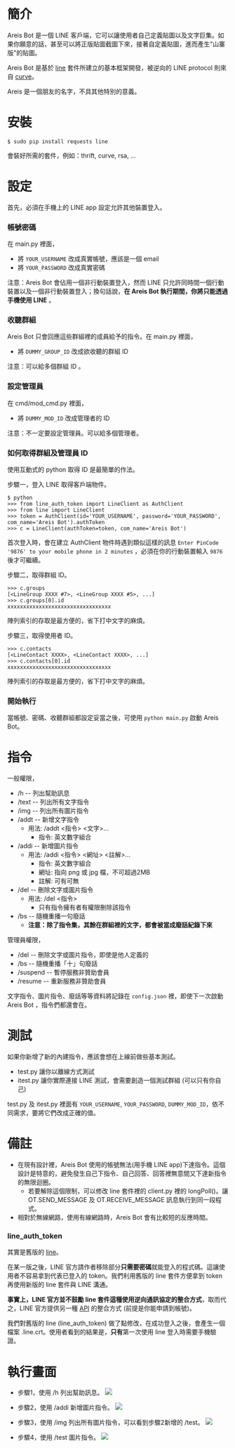 # 簡介 #
Areis Bot 是一個 LINE 客戶端，它可以讓使用者自己定義貼圖以及文字巨集。如果你願意的話，甚至可以將正版貼圖截圖下來，接著自定義貼圖，進而產生"山寨版"的貼圖。

Areis Bot 是基於 [line](https://pypi.python.org/pypi/line) 套件所建立的基本框架開發，被逆向的 LINE protocol 則來自 [curve](https://pypi.python.org/pypi/curve/)。

Areis 是一個朋友的名字，不具其他特別的意義。



# 安裝 #
```
$ sudo pip install requests line
```
會裝好所需的套件，例如：thrift, curve, rsa, ...



# 設定 #
首先，必須在手機上的 LINE app 設定允許其他裝置登入。

### 帳號密碼 ###
在 main.py 裡面，

* 將 ```YOUR_USERNAME``` 改成真實帳號，應該是一個 email
* 將 ```YOUR_PASSWORD``` 改成真實密碼

注意：Areis Bot 會佔用一個非行動裝置登入，然而 LINE 只允許同時間一個行動裝置以及一個非行動裝置登入；換句話說，**在 Areis Bot 執行期間，你將只能透過手機使用 LINE** 。

### 收聽群組 ###
Areis Bot 只會回應這些群組裡的成員給予的指令。在 main.py 裡面，

* 將 ```DUMMY_GROUP_ID``` 改成欲收聽的群組 ID

注意：可以給多個群組 ID 。

### 設定管理員 ###
在 cmd/mod_cmd.py 裡面，

* 將 ```DUMMY_MOD_ID``` 改成管理者的 ID

注意：不一定要設定管理員。可以給多個管理者。

### 如何取得群組及管理員 ID ###
使用互動式的 python 取得 ID 是最簡單的作法。

步驟一，登入 LINE 取得客戶端物件。
```
$ python
>>> from line_auth_token import LineClient as AuthClient
>>> from line import LineClient
>>> token = AuthClient(id='YOUR_USERNAME', password='YOUR_PASSWORD', com_name='Areis Bot').authToken
>>> c = LineClient(authToken=token, com_name='Areis Bot')
```
首次登入時，會在建立 AuthClient 物件時遇到類似這樣的訊息 ```Enter PinCode '9876' to your mobile phone in 2 minutes``` ，必須在你的行動裝置輸入 ```9876``` 後才可繼續。

步驟二，取得群組 ID。
```
>>> c.groups
[<LineGroup XXXX #7>, <LineGroup XXXX #5>, ...]
>>> c.groups[0].id
xxxxxxxxxxxxxxxxxxxxxxxxxxxxxxxxx
```
陣列索引的存取是最方便的，省下打中文字的麻煩。

步驟三，取得使用者 ID。
```
>>> c.contacts
[<LineContact XXXX>, <LineContact XXXX>, ...]
>>> c.contacts[0].id
xxxxxxxxxxxxxxxxxxxxxxxxxxxxxxxxx
```
陣列索引的存取是最方便的，省下打中文字的麻煩。

### 開始執行 ###

當帳號、密碼、收聽群組都設定妥當之後，可使用 ```python main.py``` 啟動 Areis Bot。

# 指令 #

一般權限，

* /h -- 列出幫助訊息
* /text -- 列出所有文字指令
* /img -- 列出所有圖片指令
* /addt -- 新增文字指令
	* 用法: /addt <指令> <文字>...
		* 指令: 英文數字組合
* /addi -- 新增圖片指令
	* 用法: /addi <指令> <網址> <註解>...
		* 指令: 英文數字組合
		* 網址: 指向 png 或 jpg 檔，不可超過2MB
		* 註解: 可有可無
* /del -- 刪除文字或圖片指令
	* 用法: /del <指令>
		* 只有指令擁有者有權限刪除該指令
* /bs -- 隨機重播一句廢話
	* **注意：除了指令集，其餘在群組裡的文字，都會被當成廢話紀錄下來**

管理員權限，

* /del -- 刪除文字或圖片指令，即使是他人定義的
* /bs -- 隨機重播「十」句廢話
* /suspend -- 暫停服務非贊助會員
* /resume -- 重新服務非贊助會員

文字指令、圖片指令、廢話等等資料將記錄在 ```config.json``` 裡，即使下一次啟動 Areis Bot ，指令們都還會在。


# 測試 #

如果你新增了新的內建指令，應該會想在上線前做些基本測試。

* test.py 讓你以離線方式測試
* itest.py 讓你實際連接 LINE 測試，會需要創造一個測試群組 (可以只有你自己)

test.py 及 itest.py 裡面有 ```YOUR_USERNAME```, ```YOUR_PASSWORD```, ```DUMMY_MOD_ID```，依不同需求，要將它們改成正確的值。



# 備註 #

* 在現有設計裡，Areis Bot 使用的帳號無法(用手機 LINE app)下達指令。這個設計是特意的，避免發生自己下指令、自己回答、回答裡無意間又下達新指令的無限迴圈。
	* 若要解除這個限制，可以修改 line 套件裡的 client.py 裡的 longPoll()。讓OT.SEND_MESSAGE 及 OT.RECEIVE_MESSAGE 訊息執行到同一段程式。
* 相對於無線網路，使用有線網路時，Areis Bot 會有比較短的反應時間。

### line_auth_token ###

其實是舊版的 [line](https://pypi.python.org/pypi/line)。

在某一版之後，LINE 官方請作者移除部分**只需要密碼**就能登入的程式碼。這讓使用者不容易拿到代表已登入的 token。我們利用舊版的 line 套件方便拿到 token 再使用新版的 line 套件與 LINE 溝通。

**事實上，LINE 官方並不鼓勵 line 套件這種使用逆向通訊協定的整合方式**，取而代之，LINE 官方提供另一種 [API](https://developers.line.me/) 的整合方式 (前提是你能申請到帳號)。

我們對舊版的 line (line_auth_token) 做了點修改，在成功登入之後，會產生一個檔案 .line.crt。使用者看到的結果是，**只有**第一次使用 line 登入時需要手機驗證。

# 執行畫面 #

* 步驟1，使用 /h 列出幫助訊息。
![](./1.png)

* 步驟2，使用 /addi 新增圖片指令。
![](./2.png)

* 步驟3，使用 /img 列出所有圖片指令，可以看到步驟2新增的 /test。
![](./3.png)

* 步驟4，使用 /test 圖片指令。
![](./4.png)